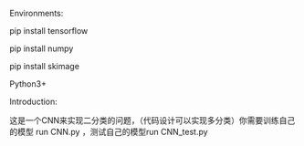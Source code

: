 Environments:

pip install tensorflow

pip install numpy

pip install skimage

Python3+

Introduction:

这是一个CNN来实现二分类的问题，（代码设计可以实现多分类）你需要训练自己的模型 run CNN.py ，测试自己的模型run CNN_test.py

